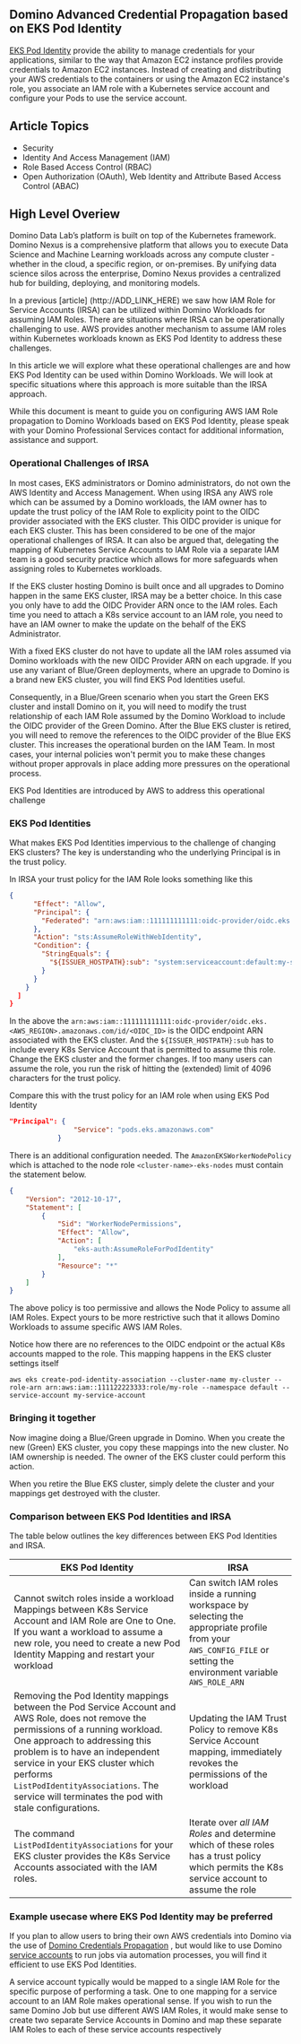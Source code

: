 ## Domino Advanced Credential Propagation based on EKS Pod Identity

[EKS Pod Identity](https://docs.aws.amazon.com/eks/latest/userguide/pod-identities.html) provide the ability to manage 
credentials for your applications, similar to the way that Amazon EC2 instance profiles provide credentials to 
Amazon EC2 instances. Instead of creating and distributing your AWS credentials to the containers or using the Amazon 
EC2 instance's role, you associate an IAM role with a Kubernetes service account and configure your Pods to use 
the service account.

## Article Topics
 - Security 
 - Identity And Access Management (IAM) 
 - Role Based Access Control (RBAC)
 - Open Authorization (OAuth), Web Identity and Attribute Based Access Control (ABAC) 

## High Level Overiew

Domino Data Lab’s platform is built on top of the Kubernetes framework. Domino Nexus is a comprehensive platform that 
allows you to execute Data Science and Machine Learning workloads across any compute cluster - whether in the cloud, 
a specific region, or on-premises. By unifying data science silos across the enterprise, Domino Nexus provides a 
centralized hub for building, deploying, and monitoring models. 

In a previous [article] (http://ADD_LINK_HERE) we saw how IAM Role for Service Accounts (IRSA) can be utilized within 
Domino Workloads for assuming IAM Roles. There are situations where IRSA can be operationally challenging to use.
AWS provides another mechanism to assume IAM roles within Kubernetes workloads known as EKS Pod Identity to address
these challenges.

In this article we will explore what these operational challenges are and how EKS Pod Identity can be used within 
Domino Workloads. We will look at specific situations where this approach is more suitable than the IRSA approach.

While this document is meant to guide you on configuring AWS IAM Role propagation to Domino Workloads based on 
EKS Pod Identity, please speak with your Domino Professional Services contact for additional information, assistance 
and support.


### Operational Challenges of IRSA

In most cases, EKS administrators or Domino administrators, do not own the AWS Identity and Access Management. When 
using IRSA any AWS role which can be assumed by a Domino workloads, the IAM owner has to update the trust policy of 
the IAM Role to explicity point to the OIDC provider associated with the EKS cluster. This OIDC provider is unique for
each EKS cluster. This has been considered to be one of the major operational challenges of IRSA. It can also be 
argued that, delegating the mapping of Kubernetes Service Accounts to IAM Role via a separate IAM team is a good
security practice which allows for more safeguards when assigning roles to Kubernetes workloads.

If the EKS cluster hosting Domino is built once and all upgrades to Domino happen in the same EKS cluster, IRSA may be
a better choice. In this case you only have to add the OIDC Provider ARN once to the IAM roles. Each time you need to 
attach a K8s service account to an IAM role, you need to have an IAM owner to make the update on the behalf of the EKS 
Administrator. 

With a fixed EKS cluster do not have to update all the IAM roles assumed via Domino workloads with the new OIDC 
Provider ARN on each upgrade. If you use any variant of Blue/Green deployments, where an upgrade to Domino is a brand
new EKS cluster, you will find EKS Pod Identities useful.

Consequently, in a Blue/Green scenario when you start the Green EKS cluster and install Domino on it, you will need
to modify the trust relationship of each IAM Role assumed by the Domino Workload to include the OIDC provider of the
Green Domino. After the Blue EKS cluster is retired, you will need to remove the references to the OIDC provider of the
Blue EKS cluster. This increases the operational burden on the IAM Team. In most cases, your internal policies won't 
permit you to make these changes without proper approvals in place adding more pressures on the operational process. 

EKS Pod Identities are introduced by AWS to address this operational challenge

### EKS Pod Identities


What makes EKS Pod Identities impervious to the challenge of changing EKS clusters?  The key is understanding who
the underlying Principal is in the trust policy.

In IRSA your trust policy for the IAM Role looks something like this
```json
{
      "Effect": "Allow",
      "Principal": {
        "Federated": "arn:aws:iam::111111111111:oidc-provider/oidc.eks.<AWS_REGION>.amazonaws.com/id/<OIDC_ID>"
      },
      "Action": "sts:AssumeRoleWithWebIdentity",
      "Condition": {
        "StringEquals": {
          "${ISSUER_HOSTPATH}:sub": "system:serviceaccount:default:my-serviceaccount"
        }
      }
    }
  ]
}
```
In the above the `arn:aws:iam::111111111111:oidc-provider/oidc.eks.<AWS_REGION>.amazonaws.com/id/<OIDC_ID>` is the 
OIDC endpoint ARN associated with the EKS cluster. And the `${ISSUER_HOSTPATH}:sub` has to include every K8s Service 
Account that is permitted to assume this role. Change the EKS cluster and the former changes. If too many users can 
assume the role, you run the risk of hitting the (extended) limit of 4096 characters for the trust policy.

Compare this with the trust policy for an IAM role when using EKS Pod Identity

```json
"Principal": {
                "Service": "pods.eks.amazonaws.com"
            }
```
There is an additional configuration needed. The `AmazonEKSWorkerNodePolicy` which is attached to the node role 
`<cluster-name>-eks-nodes` must contain the statement below.
```json
{
    "Version": "2012-10-17",
    "Statement": [
        {
            "Sid": "WorkerNodePermissions",
            "Effect": "Allow",
            "Action": [
                "eks-auth:AssumeRoleForPodIdentity"
            ],
            "Resource": "*"
        }
    ]
}
```
The above policy is too permissive and allows the Node Policy to assume all IAM Roles. Expect yours to be more restrictive
such that it allows Domino Workloads to assume specific AWS IAM Roles.

Notice how there are no references to the OIDC endpoint or the actual K8s accounts mapped to the role. This mapping 
happens in the EKS cluster settings itself

```shell
aws eks create-pod-identity-association --cluster-name my-cluster --role-arn arn:aws:iam::111122223333:role/my-role --namespace default --service-account my-service-account
```

### Bringing it together

Now imagine doing a Blue/Green upgrade in Domino. When you create the new (Green) EKS cluster, you copy these mappings
into the new cluster. No IAM ownership is needed. The owner of the EKS cluster could perform this action.

When you retire the Blue EKS cluster, simply delete the cluster and your mappings get destroyed with the cluster.

### Comparison between EKS Pod Identities and IRSA

The table below outlines the key differences between EKS Pod Identities and IRSA.

| EKS Pod Identity                                                                                                                                                                                                                                                                                                                                          | IRSA                                                                                                                                                                |
|-----------------------------------------------------------------------------------------------------------------------------------------------------------------------------------------------------------------------------------------------------------------------------------------------------------------------------------------------------------|---------------------------------------------------------------------------------------------------------------------------------------------------------------------|
| Cannot switch roles inside a workload Mappings between K8s Service Account and IAM Role are One to One.  If you  want a workload to assume a new role, you need to create a new Pod Identity Mapping and restart your workload                                                                                                                            | Can switch IAM roles inside a running workspace by selecting the appropriate profile from your `AWS_CONFIG_FILE` or setting the environment variable `AWS_ROLE_ARN` |
| Removing the Pod Identity mappings between the Pod Service Account and AWS Role, does not remove the permissions of a running workload. <br/> One approach to addressing this problem is to have an independent service in your EKS  cluster which performs `ListPodIdentityAssociations`. The service will terminates the pod with stale configurations. | Updating the IAM Trust Policy to remove K8s Service Account mapping, immediately revokes the permissions of the workload                                            |
| The command `ListPodIdentityAssociations` for your EKS cluster provides the K8s Service Accounts associated with the IAM roles.                                                                                                                                                                                                                           | Iterate over *all IAM Roles* and determine which of these roles has a trust policy which permits the K8s service account to assume the role                         |


### Example usecase where EKS Pod Identity may be preferred

If you plan to allow users to bring their own AWS credentials into Domino via the use of 
[Domino Credentials Propagation](https://docs.dominodatalab.com/en/latest/admin_guide/eb6a88/aws-credential-propagation/)
, but would like to use Domino [service accounts](https://docs.dominodatalab.com/en/latest/admin_guide/6921e5/domino-service-accounts/) 
to run jobs via automation processes, you will find it efficient to use EKS Pod Identities. 

A service account typically would be mapped to a single IAM Role for the specific purpose of performing a task. 
One to one mapping for a service account to an IAM Role makes operational sense. If you wish to run the same Domino Job 
but use different AWS IAM Roles, it would make sense to create two separate Service Accounts in Domino and map these 
separate IAM Roles to each of these service accounts respectively


